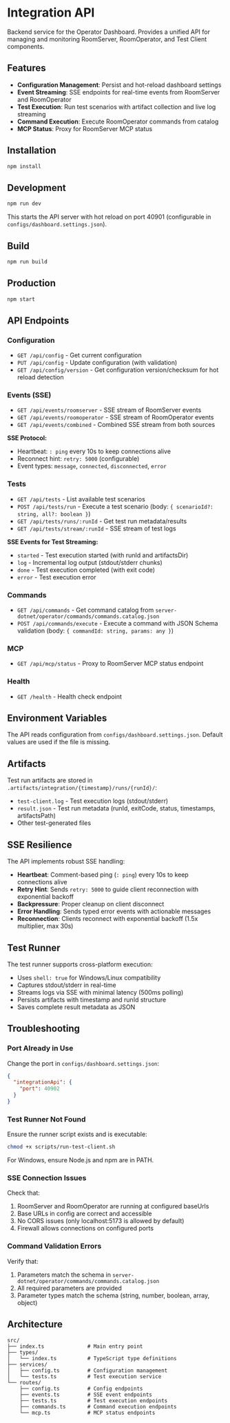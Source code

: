 # Integration API

Backend service for the Operator Dashboard. Provides a unified API for managing and monitoring RoomServer, RoomOperator, and Test Client components.

## Features

- **Configuration Management**: Persist and hot-reload dashboard settings
- **Event Streaming**: SSE endpoints for real-time events from RoomServer and RoomOperator
- **Test Execution**: Run test scenarios with artifact collection and live log streaming
- **Command Execution**: Execute RoomOperator commands from catalog
- **MCP Status**: Proxy for RoomServer MCP status

## Installation

```bash
npm install
```

## Development

```bash
npm run dev
```

This starts the API server with hot reload on port 40901 (configurable in `configs/dashboard.settings.json`).

## Build

```bash
npm run build
```

## Production

```bash
npm start
```

## API Endpoints

### Configuration

- `GET /api/config` - Get current configuration
- `PUT /api/config` - Update configuration (with validation)
- `GET /api/config/version` - Get configuration version/checksum for hot reload detection

### Events (SSE)

- `GET /api/events/roomserver` - SSE stream of RoomServer events
- `GET /api/events/roomoperator` - SSE stream of RoomOperator events
- `GET /api/events/combined` - Combined SSE stream from both sources

**SSE Protocol:**
- Heartbeat: `: ping` every 10s to keep connections alive
- Reconnect hint: `retry: 5000` (configurable)
- Event types: `message`, `connected`, `disconnected`, `error`

### Tests

- `GET /api/tests` - List available test scenarios
- `POST /api/tests/run` - Execute a test scenario (body: `{ scenarioId?: string, all?: boolean }`)
- `GET /api/tests/runs/:runId` - Get test run metadata/results
- `GET /api/tests/stream/:runId` - SSE stream of test logs

**SSE Events for Test Streaming:**
- `started` - Test execution started (with runId and artifactsDir)
- `log` - Incremental log output (stdout/stderr chunks)
- `done` - Test execution completed (with exit code)
- `error` - Test execution error

### Commands

- `GET /api/commands` - Get command catalog from `server-dotnet/operator/commands/commands.catalog.json`
- `POST /api/commands/execute` - Execute a command with JSON Schema validation (body: `{ commandId: string, params: any }`)

### MCP

- `GET /api/mcp/status` - Proxy to RoomServer MCP status endpoint

### Health

- `GET /health` - Health check endpoint

## Environment Variables

The API reads configuration from `configs/dashboard.settings.json`. Default values are used if the file is missing.

## Artifacts

Test run artifacts are stored in `.artifacts/integration/{timestamp}/runs/{runId}/`:
- `test-client.log` - Test execution logs (stdout/stderr)
- `result.json` - Test run metadata (runId, exitCode, status, timestamps, artifactsPath)
- Other test-generated files

## SSE Resilience

The API implements robust SSE handling:

- **Heartbeat**: Comment-based ping (`: ping`) every 10s to keep connections alive
- **Retry Hint**: Sends `retry: 5000` to guide client reconnection with exponential backoff
- **Backpressure**: Proper cleanup on client disconnect
- **Error Handling**: Sends typed error events with actionable messages
- **Reconnection**: Clients reconnect with exponential backoff (1.5x multiplier, max 30s)

## Test Runner

The test runner supports cross-platform execution:

- Uses `shell: true` for Windows/Linux compatibility
- Captures stdout/stderr in real-time
- Streams logs via SSE with minimal latency (500ms polling)
- Persists artifacts with timestamp and runId structure
- Saves complete result metadata as JSON

## Troubleshooting

### Port Already in Use

Change the port in `configs/dashboard.settings.json`:

```json
{
  "integrationApi": {
    "port": 40902
  }
}
```

### Test Runner Not Found

Ensure the runner script exists and is executable:

```bash
chmod +x scripts/run-test-client.sh
```

For Windows, ensure Node.js and npm are in PATH.

### SSE Connection Issues

Check that:
1. RoomServer and RoomOperator are running at configured baseUrls
2. Base URLs in config are correct and accessible
3. No CORS issues (only localhost:5173 is allowed by default)
4. Firewall allows connections on configured ports

### Command Validation Errors

Verify that:
1. Parameters match the schema in `server-dotnet/operator/commands/commands.catalog.json`
2. All required parameters are provided
3. Parameter types match the schema (string, number, boolean, array, object)

## Architecture

```
src/
├── index.ts              # Main entry point
├── types/
│   └── index.ts          # TypeScript type definitions
├── services/
│   ├── config.ts         # Configuration management
│   └── tests.ts          # Test execution service
└── routes/
    ├── config.ts         # Config endpoints
    ├── events.ts         # SSE event endpoints
    ├── tests.ts          # Test execution endpoints
    ├── commands.ts       # Command execution endpoints
    └── mcp.ts            # MCP status endpoints
```
